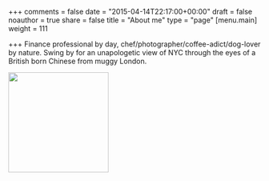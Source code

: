 +++
comments = false
date = "2015-04-14T22:17:00+00:00"
draft = false
noauthor = true
share = false
title = "About me"
type = "page"
[menu.main]
weight = 111

+++
Finance professional by day, chef/photographer/coffee-adict/dog-lover by nature. 
Swing by for an unapologetic view of NYC through the eyes of a British born Chinese from muggy London.

<img src="/img/profile.jpg" width="200">
